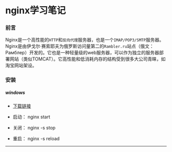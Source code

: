 # nginx学习笔记

### 前言

Nginx是一个高性能的`HTTP`和`反向代理`服务器，也是一个`IMAP/POP3/SMTP`服务器。Nginx是由伊戈尔·赛索耶夫为俄罗斯访问量第二的`Rambler.ru`站点（俄文：Рамблер）开发的。它也是一种轻量级的web服务器，可以作为独立的服务器部署网站（类似TOMCAT）。它高性能和低消耗内存的结构受到很多大公司青睐，如淘宝网站架设。

### 安装

##### windows

* [下载链接](http://nginx.org/en/download.html)

* 启动： nginx start

* 关闭： nginx -s stop

* 重启： nginx -s reload

<hr/>